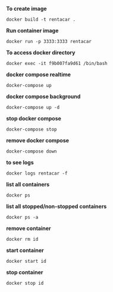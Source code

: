    **To create image**

    docker build -t rentacar .

**Run container image**

    docker run -p 3333:3333 rentacar

**To access docker directory**

    docker exec -it f9b007fa9d61 /bin/bash

**docker compose realtime**

    docker-compose up

**docker compose background**

    docker-compose up -d

**stop docker compose**

    docker-compose stop

**remove docker compose**

    docker-compose down

**to see logs**

    docker logs rentacar -f

**list all containers**

    docker ps

**list all stopped/non-stopped containers**

    docker ps -a

**remove container**

    docker rm id

**start container**

    docker start id

**stop container**

    docker stop id
